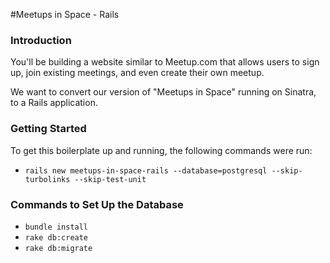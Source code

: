 #Meetups in Space - Rails

### Introduction

You'll be building a website similar to Meetup.com that allows users to sign up, join existing meetings, and even create their own meetup.

We want to convert our version of "Meetups in Space" running on Sinatra, to a Rails application.

### Getting Started

To get this boilerplate up and running, the following commands were run:

* `rails new meetups-in-space-rails --database=postgresql --skip-turbolinks --skip-test-unit`

### Commands to Set Up the Database

* `bundle install`
* `rake db:create`
* `rake db:migrate`
